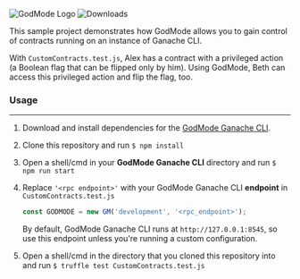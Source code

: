 ![GodMode Logo](https://godmode-assets-temporary.s3.eu-west-3.amazonaws.com/godmode_logo.jpg)
![Downloads](https://img.shields.io/github/downloads/xGodMode/godmode-sample-project/total)

This sample project demonstrates how GodMode allows you to gain control of contracts running on an instance of Ganache CLI.

With `CustomContracts.test.js`, Alex has a contract with a privileged action (a Boolean flag that can be flipped only by him). Using GodMode, Beth can access this privileged action and flip the flag, too.

### Usage

---

1. Download and install dependencies for the [GodMode Ganache CLI]("https://github.com/xGodMode/godmode-ganache-cli").

2. Clone this repository and run `$ npm install`

3. Open a shell/cmd in your **GodMode Ganache CLI** directory and run `$ npm run start`

4. Replace `'<rpc endpoint>'` with your GodMode Ganache CLI **endpoint** in `CustomContracts.test.js`

   ```javascript
   const GODMODE = new GM('development', '<rpc_endpoint>');
   ```

   By default, GodMode Ganache CLI runs at `http://127.0.0.1:8545`, so use this endpoint unless you're running a custom configuration.

5. Open a shell/cmd in the directory that you cloned this repository into and run
   `$ truffle test CustomContracts.test.js`
